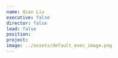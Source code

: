 ```yaml
---
name: Qian Liu
executive: false
director: false
lead: false
position:  
project:  
image: ../assets/default_exec_image.png
---
```

